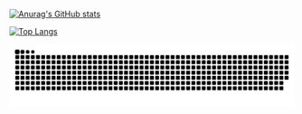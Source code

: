 [![Anurag's GitHub stats](https://github-readme-stats.vercel.app/api?username=JoneYng&show_icons=false)](https://github.com/anuraghazra/github-readme-stats)

[![Top Langs](https://github-readme-stats.vercel.app/api/top-langs/?username=JoneYng&layout=compact)](https://github.com/anuraghazra/github-readme-stats)

![](https://raw.githubusercontent.com/JoneYng/JoneYng/main/assets/github-contribution-grid-snake.svg)
      
